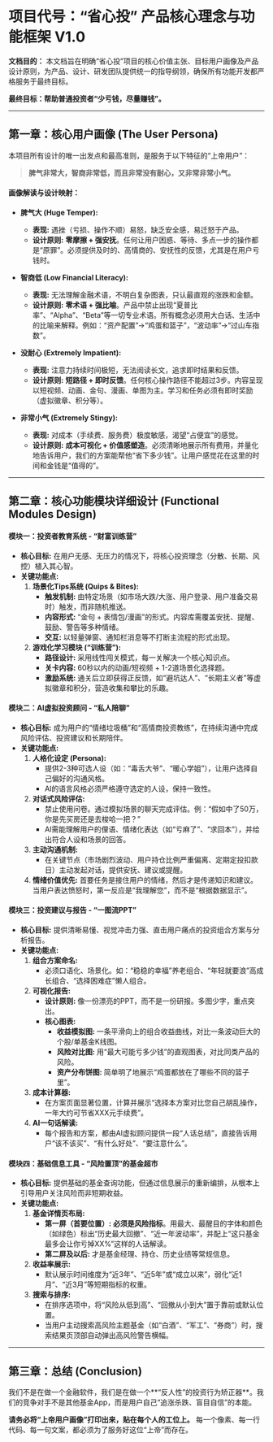 # 项目代号：“省心投” 产品核心理念与功能框架 V1.0

**文档目的：** 本文档旨在明确“省心投”项目的核心价值主张、目标用户画像及产品设计原则，为产品、设计、研发团队提供统一的指导纲领，确保所有功能开发都严格服务于最终目标。

**最终目标：帮助普通投资者“少亏钱，尽量赚钱”。**

---

## 第一章：核心用户画像 (The User Persona)

本项目所有设计的唯一出发点和最高准则，是服务于以下特征的“上帝用户”：

> **脾气非常大，智商非常低，而且非常没有耐心，又非常非常小气。**

#### **画像解读与设计映射：**

*   **脾气大 (Huge Temper):**
    *   **表现:** 遇挫（亏损、操作不顺）易怒，缺乏安全感，易迁怒于产品。
    *   **设计原则:** **零摩擦 + 强安抚**。任何让用户困惑、等待、多点一步的操作都是“原罪”。必须提供及时的、高情商的、安抚性的反馈，尤其是在用户亏钱时。

*   **智商低 (Low Financial Literacy):**
    *   **表现:** 无法理解金融术语，不明白复杂图表，只认最直观的涨跌和金额。
    *   **设计原则:** **零术语 + 强比喻**。产品中禁止出现“夏普比率”、“Alpha”、“Beta”等一切专业术语。所有概念必须用大白话、生活中的比喻来解释。例如：“资产配置”→“鸡蛋和篮子”，“波动率”→“过山车指数”。

*   **没耐心 (Extremely Impatient):**
    *   **表现:** 注意力持续时间极短，无法阅读长文，追求即时结果和反馈。
    *   **设计原则:** **短路径 + 即时反馈**。任何核心操作路径不能超过3步。内容呈现以短视频、动画、金句、漫画、单图为主。学习和任务必须有即时奖励（虚拟徽章、积分等）。

*   **非常小气 (Extremely Stingy):**
    *   **表现:** 对成本（手续费、服务费）极度敏感，渴望“占便宜”的感觉。
    *   **设计原则:** **成本可视化 + 价值感塑造**。必须清晰地展示所有费用，并量化地告诉用户，我们的方案能帮他“省下多少钱”。让用户感觉花在这里的时间和金钱是“值得的”。

---

## 第二章：核心功能模块详细设计 (Functional Modules Design)

#### **模块一：投资者教育系统 - “财富训练营”**

*   **核心目标:** 在用户无感、无压力的情况下，将核心投资理念（分散、长期、风控）植入其心智。
*   **关键功能点:**
    1.  **场景化Tips系统 (Quips & Bites):**
        *   **触发机制:** 由特定场景（如市场大跌/大涨、用户登录、用户准备交易时）触发，而非随机推送。
        *   **内容形式:** “金句 + 表情包/漫画”的形式。内容库需覆盖安抚、提醒、鼓励、警告等多种情绪。
        *   **交互:** 以轻量弹窗、通知栏消息等不打断主流程的形式出现。
    2.  **游戏化学习模块 (“训练营”):**
        *   **路径设计:** 采用线性闯关模式，每一关解决一个核心知识点。
        *   **关卡内容:** 60秒以内的动画/短视频 + 1-2道场景化选择题。
        *   **激励系统:** 通关后立即获得正反馈，如“避坑达人”、“长期主义者”等虚拟徽章和积分，营造收集和攀比的乐趣。

#### **模块二：AI虚拟投资顾问 - “私人陪聊”**

*   **核心目标:** 成为用户的“情绪垃圾桶”和“高情商投资教练”，在持续沟通中完成风险评估、投资建议和长期陪伴。
*   **关键功能点:**
    1.  **人格化设定 (Persona):**
        *   提供2-3种可选人设（如：“毒舌大爷”、“暖心学姐”），让用户选择自己偏好的沟通风格。
        *   AI的语言风格必须严格遵守选定的人设，保持一致性。
    2.  **对话式风险评估:**
        *   禁止使用问卷。通过模拟场景的聊天完成评估。例：“假如中了50万，你是先买房还是去梭哈一把？”
        *   AI需能理解用户的俚语、情绪化表达（如“亏麻了”、“求回本”），并给出符合人设和场景的回答。
    3.  **主动沟通机制:**
        *   在关键节点（市场剧烈波动、用户持仓比例严重偏离、定期定投扣款日）主动发起对话，提供安抚、建议或提醒。
    4.  **情绪价值优先:** 首要任务是接住用户的情绪，然后才是传递知识和建议。当用户表达愤怒时，第一反应是“我理解您”，而不是“根据数据显示”。

#### **模块三：投资建议与报告 - “一图流PPT”**

*   **核心目标:** 提供清晰易懂、视觉冲击力强、直击用户痛点的投资组合方案与分析报告。
*   **关键功能点:**
    1.  **组合方案命名:**
        *   必须口语化、场景化。如：“稳稳的幸福”养老组合、“年轻就要浪”高成长组合、“选择困难症”懒人组合。
    2.  **可视化报告:**
        *   **设计原则:** 像一份漂亮的PPT，而不是一份研报。多图少字，重点突出。
        *   **核心图表:**
            *   **收益模拟图:** 一条平滑向上的组合收益曲线，对比一条波动巨大的个股/单基金K线图。
            *   **风险对比图:** 用“最大可能亏多少钱”的直观图表，对比同类产品的风险。
            *   **资产分布饼图:** 简单明了地展示“鸡蛋都放在了哪些不同的篮子里”。
    3.  **成本计算器:**
        *   在方案页面显著位置，计算并展示“选择本方案对比您自己胡乱操作，一年大约可节省XXX元手续费”。
    4.  **AI一句话解读:**
        *   每个报告和方案，都由AI虚拟顾问提供一段“人话总结”，直接告诉用户“该不该买”、“有什么好处”、“要注意什么”。

#### **模块四：基础信息工具 - “风险置顶”的基金超市**

*   **核心目标:** 提供基础的基金查询功能，但通过信息展示的重新编排，从根本上引导用户关注风险而非短期收益。
*   **关键功能点:**
    1.  **基金详情页布局:**
        *   **第一屏（首要位置）:** **必须是风险指标**。用最大、最醒目的字体和颜色（如绿色）标出“历史最大回撤”、“近一年波动率”，并配上“这只基金最多会让你亏掉XX%”这样的人话解读。
        *   **第二屏及以后:** 才是基金经理、持仓、历史业绩等常规信息。
    2.  **收益率展示:**
        *   默认展示时间维度为“近3年”、“近5年”或“成立以来”，弱化“近1月”、“近3月”等短期指标的权重。
    3.  **搜索与排序:**
        *   在排序选项中，将“风险从低到高”、“回撤从小到大”置于靠前或默认位置。
        *   当用户主动搜索高风险主题基金（如“白酒”、“军工”、“券商”）时，搜索结果页顶部自动弹出高风险警告横幅。

---

## 第三章：总结 (Conclusion)

我们不是在做一个金融软件，我们是在做一个**“反人性”的投资行为矫正器**。我们的竞争对手不是其他基金App，而是用户自己“追涨杀跌、盲目自信”的本能。

**请务必将“上帝用户画像”打印出来，贴在每个人的工位上。** 每一个像素、每一行代码、每一句文案，都必须为了服务好这位“上帝”而存在。